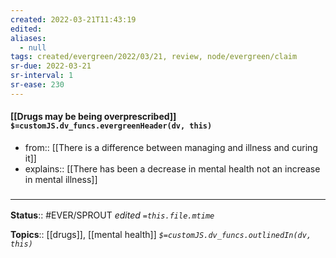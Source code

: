 ```yaml
---
created: 2022-03-21T11:43:19 
edited: 
aliases:
  - null
tags: created/evergreen/2022/03/21, review, node/evergreen/claim
sr-due: 2022-03-21
sr-interval: 1
sr-ease: 230
---
```


#### [[Drugs may be being overprescribed]] `$=customJS.dv_funcs.evergreenHeader(dv, this)`

- from:: [[There is a difference between managing and illness and curing it]] 
- explains:: [[There has been a decrease in mental health not an increase in mental illness]]

### <hr class="footnote"/>

**Status**:: #EVER/SPROUT
*edited `=this.file.mtime`*

**Topics**:: [[drugs]], [[mental health]]
*`$=customJS.dv_funcs.outlinedIn(dv, this)`*
